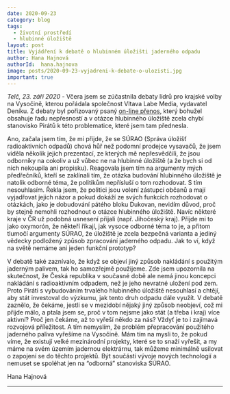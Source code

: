 ```yaml
---
date: 2020-09-23
category: blog
tags:
  - životní prostředí
  - hlubinné úložiště
layout: post
title: Vyjádření k debatě o hlubinném úložišti jaderného odpadu
author: Hana Hajnová
authorId:  hana.hajnova
image: posts/2020-09-23-vyjadreni-k-debate-o-ulozisti.jpg
important: true
---
```


*Telč, 23. září 2020* - Včera jsem se zúčastnila debaty lídrů pro krajské volby na Vysočině, kterou pořádala společnost Vltava Labe Media, vydavatel Deníku. Z debaty byl pořizovaný psaný [on-line přenos](https://trebicsky.denik.cz/online-reportaz/reportaz/on-line-debata-kandidatu-na-hejtmana-kraje-vysocina.html), který bohužel obsahuje řadu nepřesností a v otázce hlubinného úložiště zcela chybí stanovisko Pirátů k této problematice, které jsem tam přednesla.

Ano, začala jsem tím, že mi přijde, že se SÚRAO (Správa úložišť radioaktivních odpadů) chová hůř než podomní prodejce vysavačů, že jsem viděla několik jejich prezentací, ze kterých mě nepřesvědčili, že jsou odborníky na cokoliv a už vůbec ne na hlubinné úložiště (a že bych si od nich nekoupila ani propisku). Reagovala jsem tím na argumenty mých předřečníků, kteří se zaklínali tím, že otázka budování hlubinného úložiště je natolik odborné téma, že politikům nepřísluší o tom rozhodovat. S tím nesouhlasím. Řekla jsem, že politici jsou volení zástupci občanů a mají vyjadřovat jejich názor a pokud dokáží ze svých funkcích rozhodovat o otázkách, jako je dobudování pátého bloku Dukovan, nevidím důvod, proč by stejně nemohli rozhodnout o otázce hlubinného úložiště. Navíc některé kraje v ČR už podobná usnesení přijali (např. Jihočeský kraj). Přijde mi to jako oxymorón, že někteří říkají, jak vysoce odborné téma to je, a přitom tlumočí argumenty SÚRAO, že úložiště je zcela bezpečná varianta a jediný vědecky podložený způsob zpracování jaderného odpadu. Jak to ví, když na světě nemáme ani jeden funkční prototyp?   

V debatě také zaznívalo, že když se objeví jiný způsob nakládání s použitým jaderným palivem, tak ho samozřejmě použijeme. Zde jsem upozornila na skutečnost, že Česká republika v současné době ale nemá jinou koncepci nakládání s radioaktivním odpadem, než je jeho nevratné uložení pod zem. Proto Piráti s vybudováním trvalého hlubinného úložiště nesouhlasí a chtějí, aby stát investoval do výzkumu, jak tento druh odpadu dále využít. V debatě zaznělo, že čekáme, jestli se v mezidobí nějaký jiný způsob neobjeví, což mi přijde málo, a ptala jsem se, proč v tom nejsme jako stát (a třeba i kraj) více aktivní? Proč jen čekáme, až to vyřeší někdo za nás? Vždyť je to i zajímavá rozvojová příležitost. A tím nemyslím, že problém přepracování použitého jaderného paliva vyřešíme na Vysočině. Mám tím na mysli to, že pokud víme, že existují velké mezinárodní projekty, které se to snaží vyřešit, a my máme na svém územím jadernou elektrárnu, tak můžeme minimálně usilovat o zapojení se do těchto projektů. Být součástí vývoje nových technologií a nemuset se spoléhat jen na “odborná” stanoviska SÚRAO. 

Hana Hajnová

---
